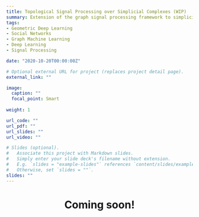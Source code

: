 ```yaml
---
title: Topological Signal Processing over Simplicial Complexes (WIP)
summary: Extension of the graph signal processing framework to simplicial complexes, with applications on real world scenarios.
tags:
- Geometric Deep Learning
- Social Networks
- Graph Machine Learning
- Deep Learning
- Signal Processing

date: "2020-10-20T00:00:00Z"

# Optional external URL for project (replaces project detail page).
external_link: ""

image:
  caption: ""
  focal_point: Smart
  
weight: 1

url_code: ""
url_pdf: ""
url_slides: ""
url_video: ""

# Slides (optional).
#   Associate this project with Markdown slides.
#   Simply enter your slide deck's filename without extension.
#   E.g. `slides = "example-slides"` references `content/slides/example-slides.md`.
#   Otherwise, set `slides = ""`.
slides: ""
---
```


 

# <center> Coming soon! </center>
